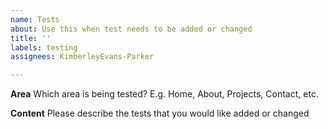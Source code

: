 ```yaml
---
name: Tests
about: Use this when test needs to be added or changed
title: ''
labels: testing
assignees: KimberleyEvans-Parker

---
```


**Area**
Which area is being tested? E.g. Home, About, Projects, Contact, etc.

**Content**
Please describe the tests that you would like added or changed
